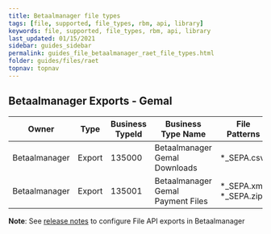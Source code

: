 ```yaml
---
title: Betaalmanager file types
tags: [file, supported, file_types, rbm, api, library]
keywords: file, supported, file_types, rbm, api, library
last_updated: 01/15/2021
sidebar: guides_sidebar
permalink: guides_file_betaalmanager_raet_file_types.html
folder: guides/files/raet
topnav: topnav
---
```


## Betaalmanager Exports - Gemal 

| Owner           | Type   | Business TypeId | Business Type Name                 | File Patterns          |
| --------------- | ------ | --------------- | ---------------------------------- | ---------------------- |
| Betaalmanager   | Export | 135000          | Betaalmanager Gemal Downloads      | *_SEPA.csv             |
| Betaalmanager   | Export | 135001          | Betaalmanager Gemal Payment Files  | *_SEPA.xml, *_SEPA.zip |


**Note**: See [release notes](https://community.visma.com/t5/Releases-Betaalmanager/Betaalmanager-2022-06/ta-p/497745#toc-hId-1906880039) to configure File API exports in Betaalmanager
